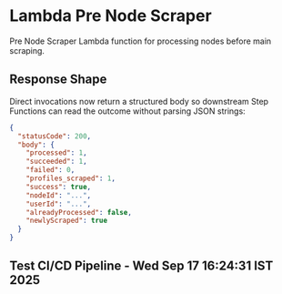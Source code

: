 # Lambda Pre Node Scraper

Pre Node Scraper Lambda function for processing nodes before main scraping.

## Response Shape

Direct invocations now return a structured body so downstream Step Functions can read the outcome without parsing JSON strings:

```json
{
  "statusCode": 200,
  "body": {
    "processed": 1,
    "succeeded": 1,
    "failed": 0,
    "profiles_scraped": 1,
    "success": true,
    "nodeId": "...",
    "userId": "...",
    "alreadyProcessed": false,
    "newlyScraped": true
  }
}
```

## Test CI/CD Pipeline - Wed Sep 17 16:24:31 IST 2025
